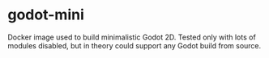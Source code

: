 # godot-mini
Docker image used to build minimalistic Godot 2D.
Tested only with lots of modules disabled, but in theory could support any Godot build from source.
